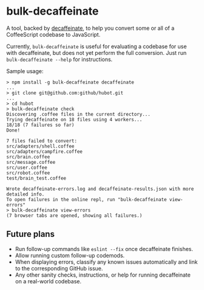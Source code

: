 # bulk-decaffeinate

A tool, backed by [decaffeinate](http://decaffeinate-project.org/), to help you
convert some or all of a CoffeeScript codebase to JavaScript.

Currently, `bulk-decaffeinate` is useful for evaluating a codebase for use
with decaffeinate, but does not yet perform the full conversion. Just run
`bulk-decaffeinate --help` for instructions.

Sample usage:
```
> npm install -g bulk-decaffeinate decaffeinate
...
> git clone git@github.com:github/hubot.git
...
> cd hubot
> bulk-decaffeinate check
Discovering .coffee files in the current directory...
Trying decaffeinate on 18 files using 4 workers...
18/18 (7 failures so far)
Done!

7 files failed to convert:
src/adapters/shell.coffee
src/adapters/campfire.coffee
src/brain.coffee
src/message.coffee
src/user.coffee
src/robot.coffee
test/brain_test.coffee

Wrote decaffeinate-errors.log and decaffeinate-results.json with more detailed info.
To open failures in the online repl, run "bulk-decaffeinate view-errors"
> bulk-decaffeinate view-errors
(7 browser tabs are opened, showing all failures.)
```

## Future plans

* Run follow-up commands like `eslint --fix` once decaffeinate finishes.
* Allow running custom follow-up codemods.
* When displaying errors, classify any known issues automatically and link to
  the corresponding GitHub issue.
* Any other sanity checks, instructions, or help for running decaffeinate on a
  real-world codebase.

